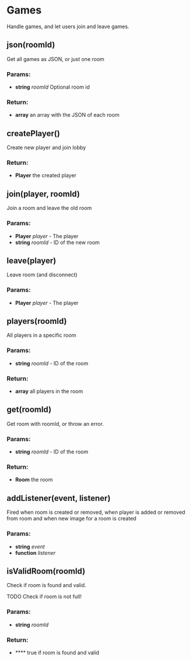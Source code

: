 

<!-- Start src/server/games.js -->

# Games

Handle games, and let users join and leave games.

## json(roomId)

Get all games as JSON, or just one room

### Params:

* **string** *roomId* Optional room id

### Return:

* **array** an array with the JSON of each room

## createPlayer()

Create new player and join lobby

### Return:

* **Player** the created player

## join(player, roomId)

Join a room and leave the old room

### Params:

* **Player** *player* - The player
* **string** *roomId* - ID of the new room

## leave(player)

Leave room (and disconnect)

### Params:

* **Player** *player* - The player

## players(roomId)

All players in a specific room

### Params:

* **string** *roomId* - ID of the room

### Return:

* **array** all players in the room

## get(roomId)

Get room with roomId, or throw an error.

### Params:

* **string** *roomId* - ID of the room

### Return:

* **Room** the room

## addListener(event, listener)

Fired when room is created or removed, when player is added or removed
from room and when new image for a room is created

### Params:

* **string** *event* 
* **function** *listener* 

## isValidRoom(roomId)

Check if room is found and valid.

TODO Check if room is not full!

### Params:

* **string** *roomId* 

### Return:

* **** true if room is found and valid

<!-- End src/server/games.js -->

